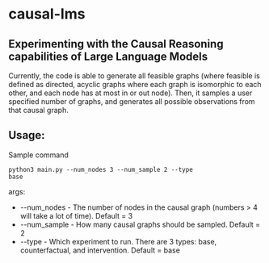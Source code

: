 # causal-lms

## Experimenting with the Causal Reasoning capabilities of Large Language Models

Currently, the code is able to generate all feasible graphs (where feasible is defined as directed, acyclic graphs where each graph is isomorphic to each other, and each node has at most in or out node). Then, it samples a user specified number of graphs, and generates all possible observations from that causal graph.

## Usage: 

Sample command

<code>python3 main.py --num_nodes 3 --num_sample 2 --type base</code>

args:
* --num_nodes - The number of nodes in the causal graph (numbers > 4 will take a lot of time). Default = 3
* --num_sample - How many causal graphs should be sampled. Default = 2
* --type - Which experiment to run. There are 3 types: base, counterfactual, and intervention. Default = base